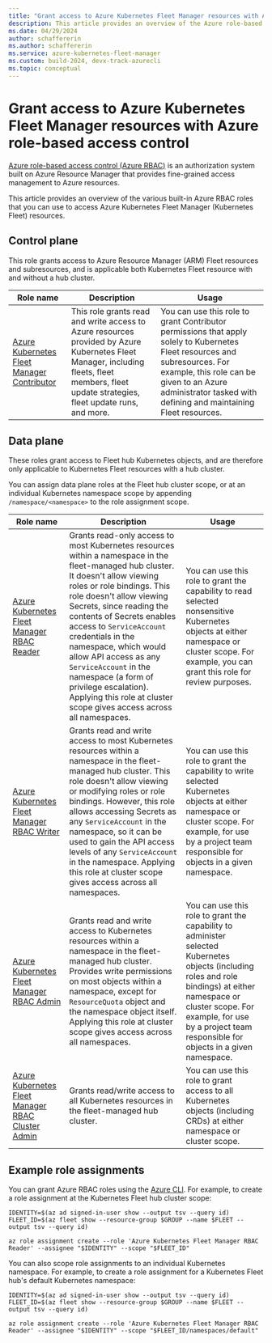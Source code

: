 ```yaml
---
title: "Grant access to Azure Kubernetes Fleet Manager resources with Azure role-based access control"
description: This article provides an overview of the Azure role-based access control roles that can be used to access Azure Kubernetes Fleet Manager resources.
ms.date: 04/29/2024
author: schaffererin
ms.author: schaffererin
ms.service: azure-kubernetes-fleet-manager
ms.custom: build-2024, devx-track-azurecli
ms.topic: conceptual
---
```


# Grant access to Azure Kubernetes Fleet Manager resources with Azure role-based access control

[Azure role-based access control (Azure RBAC)][azure-rbac-overview] is an authorization system built on Azure Resource Manager that provides fine-grained access management to Azure resources.

This article provides an overview of the various built-in Azure RBAC roles that you can use to access Azure Kubernetes Fleet Manager (Kubernetes Fleet) resources.

## Control plane

This role grants access to Azure Resource Manager (ARM) Fleet resources and subresources, and is applicable both Kubernetes Fleet resource with and without a hub cluster.

|Role name|Description|Usage|
|---------|-----------|-----|
|[Azure Kubernetes Fleet Manager Contributor][azure-rbac-fleet-manager-contributor-role]|This role grants read and write access to Azure resources provided by Azure Kubernetes Fleet Manager, including fleets, fleet members, fleet update strategies, fleet update runs, and more.|You can use this role to grant Contributor permissions that apply solely to Kubernetes Fleet resources and subresources. For example, this role can be given to an Azure administrator tasked with defining and maintaining Fleet resources.|

## Data plane

These roles grant access to Fleet hub Kubernetes objects, and are therefore only applicable to Kubernetes Fleet resources with a hub cluster.

You can assign data plane roles at the Fleet hub cluster scope, or at an individual Kubernetes namespace scope by appending `/namespace/<namespace>` to the role assignment scope.

|Role name|Description|Usage|
|---------|-----------|-----|
|[Azure Kubernetes Fleet Manager RBAC Reader][azure-rbac-fleet-manager-rbac-reader]|Grants read-only access to most Kubernetes resources within a namespace in the fleet-managed hub cluster. It doesn't allow viewing roles or role bindings. This role doesn't allow viewing Secrets, since reading the contents of Secrets enables access to `ServiceAccount` credentials in the namespace, which would allow API access as any `ServiceAccount` in the namespace (a form of privilege escalation). Applying this role at cluster scope gives access across all namespaces.|You can use this role to grant the capability to read selected nonsensitive Kubernetes objects at either namespace or cluster scope. For example, you can grant this role for review purposes.|
|[Azure Kubernetes Fleet Manager RBAC Writer][azure-rbac-fleet-manager-rbac-writer]|Grants read and write access to most Kubernetes resources within a namespace in the fleet-managed hub cluster. This role doesn't allow viewing or modifying roles or role bindings. However, this role allows accessing Secrets as any `ServiceAccount` in the namespace, so it can be used to gain the API access levels of any `ServiceAccount` in the namespace. Applying this role at cluster scope gives access across all namespaces.|You can use this role to grant the capability to write selected Kubernetes objects at either namespace or cluster scope. For example, for use by a project team responsible for objects in a given namespace.|
|[Azure Kubernetes Fleet Manager RBAC Admin][azure-rbac-fleet-manager-rbac-admin]|Grants read and write access to Kubernetes resources within a namespace in the fleet-managed hub cluster. Provides write permissions on most objects within a namespace, except for `ResourceQuota` object and the namespace object itself. Applying this role at cluster scope gives access across all namespaces.|You can use this role to grant the capability to administer selected Kubernetes objects (including roles and role bindings) at either namespace or cluster scope. For example, for use by a project team responsible for objects in a given namespace.|
|[Azure Kubernetes Fleet Manager RBAC Cluster Admin][azure-rbac-fleet-manager-rbac-cluster-admin]|Grants read/write access to all Kubernetes resources in the fleet-managed hub cluster.|You can use this role to grant access to all Kubernetes objects (including CRDs) at either namespace or cluster scope.|

## Example role assignments

You can grant Azure RBAC roles using the [Azure CLI][azure-cli-overview]. For example, to create a role assignment at the Kubernetes Fleet hub cluster scope:

```azurecli-interactive
IDENTITY=$(az ad signed-in-user show --output tsv --query id)
FLEET_ID=$(az fleet show --resource-group $GROUP --name $FLEET --output tsv --query id)

az role assignment create --role 'Azure Kubernetes Fleet Manager RBAC Reader' --assignee "$IDENTITY" --scope "$FLEET_ID"
```

You can also scope role assignments to an individual Kubernetes namespace. For example, to create a role assignment for a Kubernetes Fleet hub's default Kubernetes namespace:

```azurecli-interactive
IDENTITY=$(az ad signed-in-user show --output tsv --query id)
FLEET_ID=$(az fleet show --resource-group $GROUP --name $FLEET --output tsv --query id)

az role assignment create --role 'Azure Kubernetes Fleet Manager RBAC Reader' --assignee "$IDENTITY" --scope "$FLEET_ID/namespaces/default"
```

<!-- LINKS -->
[azure-cli-overview]: /cli/azure/what-is-azure-cli
[azure-rbac-overview]: /azure/role-based-access-control/overview
[azure-rbac-fleet-manager-contributor-role]: /azure/role-based-access-control/built-in-roles/containers#azure-kubernetes-fleet-manager-contributor-role
[azure-rbac-fleet-manager-rbac-reader]: /azure/role-based-access-control/built-in-roles/containers#azure-kubernetes-fleet-manager-rbac-reader
[azure-rbac-fleet-manager-rbac-writer]: /azure/role-based-access-control/built-in-roles/containers#azure-kubernetes-fleet-manager-rbac-writer
[azure-rbac-fleet-manager-rbac-admin]: /azure/role-based-access-control/built-in-roles/containers#azure-kubernetes-fleet-manager-rbac-admin
[azure-rbac-fleet-manager-rbac-cluster-admin]: /azure/role-based-access-control/built-in-roles/containers#azure-kubernetes-fleet-manager-rbac-cluster-admin
